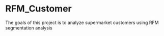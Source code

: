 # RFM_Customer
The goals of this project is to analyze supermarket customers using RFM segmentation analysis

